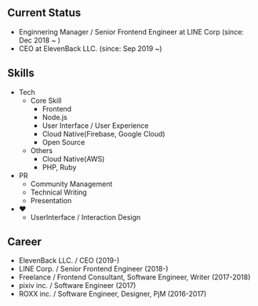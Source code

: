 ## Current Status

- Enginnering Manager / Senior Frontend Engineer at LINE Corp (since: Dec 2018 ~ )
- CEO at ElevenBack LLC. (since: Sep 2019 ~)

## Skills

- Tech
  - Core Skill
    - Frontend
    - Node.js
    - User Interface / User Experience
    - Cloud Native(Firebase, Google Cloud)
    - Open Source
  - Others
    - Cloud Native(AWS)
    - PHP, Ruby
- PR
  - Community Management
  - Technical Writing
  - Presentation
- ♥
  - UserInterface / Interaction Design

## Career

- ElevenBack LLC. / CEO (2019-)
- LINE Corp. / Senior Frontend Engineer (2018-)
- Freelance / Frontend Consultant, Software Engineer, Writer (2017-2018)
- pixiv inc. / Software Engineer (2017)
- ROXX inc. / Software Engineer, Designer, PjM (2016-2017)

